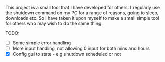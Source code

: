 This project is a small tool that I have developed for others. I regularly use the shutdown command on my PC for a range
of reasons, going to sleep, downloads etc. So I have taken it upon myself to make a small simple tool for others who
may wish to do the same thing.

TODO:
- [ ] Some simple error handling 
- [ ] More input handling, not allowing 0 input for both mins and hours
- [X] Config gui to state - e.g shutdown scheduled or not